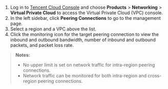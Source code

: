 1. Log in to [Tencent Cloud Console](https://console.cloud.tencent.com/) and choose **Products** > **Networking** > **Virtual Private Cloud** to access the Virtual Private Cloud (VPC) console.
2. In the left sidebar, click **Peering Connections** to go to the management page.
3. Select a region and a VPC above the list.
4. Click the monitoring icon for the target peering connection to view the inbound and outbound bandwidth, number of inbound and outbound packets, and packet loss rate.


>**Notes:**
>- No upper limit is set on network traffic for intra-region peering connections.
>- Network traffic can be monitored for both intra-region and cross-region peering connections.

